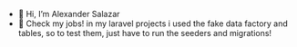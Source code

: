 - 👋 Hi, I’m Alexander Salazar
- 👀 Check my jobs! in my laravel projects i used the fake data factory and tables, so to test them, just have to run the seeders and migrations!

